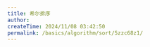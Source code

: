 ```yaml
---
title: 希尔排序
author:
createTime: 2024/11/08 03:42:50
permalink: /basics/algorithm/sort/5zzc68z1/
---
```

